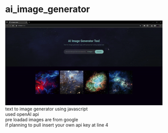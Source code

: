 # ai_image_generator
![Alt Text](pre.gif)
text to image generator using javascript <br>
used openAI api <br>
pre loadad images are from google <br>
if planning to pull insert your own api key at line 4 